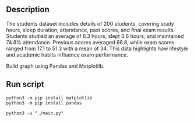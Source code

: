 ## Description

The students dataset includes details of 200 students, covering study hours, sleep duration, attendance, past scores, and final exam results. Students studied an average of 6.3 hours, slept 6.6 hours, and maintained 74.8% attendance. Previous scores averaged 66.8, while exam scores ranged from 17.1 to 51.3 with a mean of 34. This data highlights how lifestyle and academic habits influence exam performance.

Build graph using Pandas and Matplotlib.

## Run script

```
python3 -m pip install matplotlib
python3 -m pip install pandas

python3 -u "./main.py"
```
